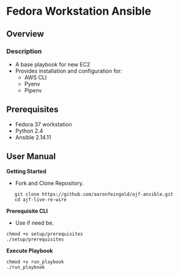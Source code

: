 # Fedora Workstation Ansible

## Overview

### Description
- A base playbook for new EC2
- Provides installation and configuration for:
  - AWS CLI
  - Pyenv
  - Pipenv

## Prerequisites
- Fedora 37 workstation
- Python 2.4
- Ansible 2.14.11

## User Manual

**Getting Started**
- Fork and Clone Repository.

```
   git clone https://github.com/aaronfeingold/ajf-ansible.git
   cd ajf-live-re-wire
```
**Prerequisite CLI**
- Use if need be.
```
chmod +x setup/prerequisites
./setup/prerequisites
```
**Execute Playbook**
```
chmod +x run_playbook
./run_playbook
```

